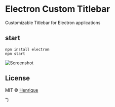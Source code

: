 # Electron Custom Titlebar
Customizable Titlebar for Electron applications

## start

```
npm install electron
npm start
```

![Screenshot](screenshot.png)

## License

MIT © [Henrique](https://github.com/HenryQFX)

")
